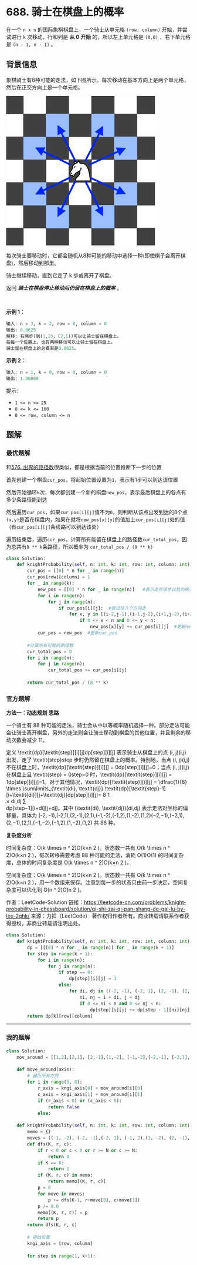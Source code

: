# 688. 骑士在棋盘上的概率

在一个 `n x n` 的国际象棋棋盘上，一个骑士从单元格 `(row, column)` 开始，并尝试进行 `k` 次移动。行和列是 **从 0 开始** 的，所以左上单元格是 `(0,0)` ，右下单元格是 `(n - 1, n - 1)` 。

## 背景信息
象棋骑士有8种可能的走法，如下图所示。每次移动在基本方向上是两个单元格，然后在正交方向上是一个单元格。

![移动规则](./../../../document_source/knight.png)

每次骑士要移动时，它都会随机从8种可能的移动中选择一种(即使棋子会离开棋盘)，然后移动到那里。

骑士继续移动，直到它走了 k 步或离开了棋盘。

返回 ***骑士在棋盘停止移动后仍留在棋盘上的概率*** 。

 

**示例 1：**
```python
输入: n = 3, k = 2, row = 0, column = 0
输出: 0.0625
解释: 有两步(到(1,2)，(2,1))可以让骑士留在棋盘上。
在每一个位置上，也有两种移动可以让骑士留在棋盘上。
骑士留在棋盘上的总概率是0.0625。
```

**示例 2：**
```python
输入: n = 1, k = 0, row = 0, column = 0
输出: 1.00000
```

提示:

- `1 <= n <= 25`
- `0 <= k <= 100`
- `0 <= row, column <= n`


## 题解
### 最优题解
和[576. 出界的路径数](https://leetcode-cn.com/problems/out-of-boundary-paths/)很类似，都是根据当前的位置推断下一步的位置

首先创建一个棋盘`cur_pos`，将起始位置设置为`1`，表示有1步可以到达该位置

然后开始循环`k`次，每次都创建一个新的棋盘`new_pos`，表示最后棋盘上的各点有多少条路径能到达

然后遍历`cur_pos`，如果`cur_pos[i][j]`值不为`0`，则判断从该点出发到达的8个点`(x,y)`是否在棋盘内，如果在就将`new_pos[x][y]`的值加上`cur_pos[i][j]`处的值（有`cur_pos[i][j]`条线路可以到达该处）

遍历结束后，遍历`cur_pos`，计算所有能留在棋盘上的路径数`cur_total_pos`，因为总共有`8 ** k`条路径，所以概率为 `cur_total_pos / (8 ** k)`

```python
class Solution:
    def knightProbability(self, n: int, k: int, row: int, column: int) -> float:
        cur_pos = [[0] * n for _ in range(n)]
        cur_pos[row][column] = 1
        for _ in range(k):
            new_pos = [[0] * n for _ in range(n)]   #表示走完该步以后的情况
            for i in range(n):
                for j in range(n):
                    if cur_pos[i][j]:  #尝试往八个方向走
                        for x, y in [(i-2,j-1),(i-1,j-2),(i+1,j-2),(i+2,j-1),(i-2,j+1),(i-1,j+2),(i+1,j+2),(i+2,j+1)]:
                            if 0 <= x < n and 0 <= y < n:
                                new_pos[x][y] += cur_pos[i][j]  #更新new_pos上的路径数量
            cur_pos = new_pos  #更新cur_pos

        #计算所有可能的路径数
        cur_total_pos = 0
        for i in range(n):
            for j in range(n):
                cur_total_pos += cur_pos[i][j]
                    
        return cur_total_pos / (8 ** k)

```

### 官方题解

**方法一：动态规划**
**思路**

一个骑士有 88 种可能的走法，骑士会从中以等概率随机选择一种。部分走法可能会让骑士离开棋盘，另外的走法则会让骑士移动到棋盘的其他位置，并且剩余的移动次数会减少 11。

定义 \textit{dp}[\textit{step}][i][j]dp[step][i][j] 表示骑士从棋盘上的点 (i, j)(i,j) 出发，走了 \textit{step}step 步时仍然留在棋盘上的概率。特别地，当点 (i, j)(i,j) 不在棋盘上时，\textit{dp}[\textit{step}][i][j] = 0dp[step][i][j]=0；当点 (i, j)(i,j) 在棋盘上且 \textit{step} = 0step=0 时，\textit{dp}[\textit{step}][i][j] = 1dp[step][i][j]=1。对于其他情况，\textit{dp}[\textit{step}][i][j] = \dfrac{1}{8} \times \sum\limits_{\textit{di}, \textit{dj}} \textit{dp}[\textit{step}-1][i+\textit{di}][j+\textit{dj}]dp[step][i][j]= 
8
1
​	
 × 
di,dj
∑
​	
 dp[step−1][i+di][j+dj]。其中 (\textit{di}, \textit{dj})(di,dj) 表示走法对坐标的偏移量，具体为 (-2, -1),(-2,1),(2,-1),(2,1),(-1,-2),(-1,2),(1,-2),(1,2)(−2,−1),(−2,1),(2,−1),(2,1),(−1,−2),(−1,2),(1,−2),(1,2) 共 88 种。

**复杂度分析**

时间复杂度：O(k \times n ^ 2)O(k×n 
2
 )。状态数一共有 O(k \times n ^ 2)O(k×n 
2
 )，每次转移需要考虑 88 种可能的走法，消耗 O(1)O(1) 的时间复杂度，总体的时间复杂度是 O(k \times n ^ 2)O(k×n 
2
 )。

空间复杂度：O(k \times n ^ 2)O(k×n 
2
 )。状态数一共有 O(k \times n ^ 2)O(k×n 
2
 )，用一个数组来保存。注意到每一步的状态只由前一步决定，空间复杂度可以优化到 O(n ^ 2)O(n 
2
 )。

作者：LeetCode-Solution
链接：https://leetcode-cn.com/problems/knight-probability-in-chessboard/solution/qi-shi-zai-qi-pan-shang-de-gai-lu-by-lee-2qhk/
来源：力扣（LeetCode）
著作权归作者所有。商业转载请联系作者获得授权，非商业转载请注明出处。

```python
class Solution:
    def knightProbability(self, n: int, k: int, row: int, column: int) -> float:
        dp = [[[0] * n for _ in range(n)] for _ in range(k + 1)]
        for step in range(k + 1):
            for i in range(n):
                for j in range(n):
                    if step == 0:
                        dp[step][i][j] = 1
                    else:
                        for di, dj in ((-2, -1), (-2, 1), (2, -1), (2, 1), (-1, -2), (-1, 2), (1, -2), (1, 2)):
                            ni, nj = i + di, j + dj
                            if 0 <= ni < n and 0 <= nj < n:
                                dp[step][i][j] += dp[step - 1][ni][nj] / 8
        return dp[k][row][column]

```

---

### 我的题解

```python
class Solution:
    mov_around = [[1,2],[2,1], [2,-1],[1,-2], [-1,-2],[-2,-1], [-2,1],[-1,2]]

    def move_around(axis):
        # 遍历所有方向
        for i in range(0, 8):
            r_axis = kngi_axis[0] + mov_around[i][0]
            c_axis = kngi_axis[1] + mov_around[i][1]
            if (r_axis < 0) or (c_axis < 0):
                return False 
            else:
    
    def knightProbability(self, n: int, k: int, row: int, column: int) -> float:
        memo = {}
        moves = ((-1, -2), (-2, -1),(-2, 1), (-1, 2),(1, -2), (2, -1),(2, 1), (1, 2))
        def dfs(K, r, c):
            if r < 0 or c < 0 or r >= N or c >= N:
                return 0
            if K == 0:
                return 1
            if (K, r, c) in memo:
                return memo[(K, r, c)]
            p = 0
            for move in moves:
                p += dfs(K-1, r+move[0], c+move[1])
            p /= 8.0
            memo[(K, r, c)] = p
            return p
        return dfs(K, r, c)

        # 初始位置
        kngi_axis = [row, column]

        for step in range(1, k+1):
```
